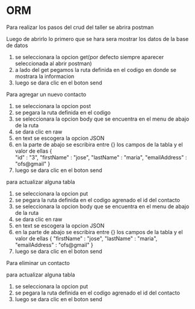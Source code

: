 # ORM
Para realizar los pasos del crud del taller se abrira postman

Luego de abrirlo lo primero que se hara sera mostrar los datos de la base de datos
1. se seleccionara la opcion get(por defecto siempre aparecer seleccionada al abrir postman)
2. a lado del get pegamos la ruta definida en el codigo en donde se mostrara la informacion
3. luego se dara clic en el boton send

Para agregar un nuevo contacto
1. se seleccionara la opcion post
2. se pegara la ruta definida en el codigo
3. se seleccionara la opcion body que se encuentra en el menu de abajo de la ruta
4. se dara clic en raw
5. en text se escogera la opcion JSON
6. en la parte de abajo se escribira entre {} los campos de la tabla y el valor de ellas 
    {	
    "id" : "3",
    "firstName" : "jose",
    "lastName" : "maria",
    "emailAddress" : "ofs@gmail"
    }
7. luego se dara clic en el boton send

para actualizar alguna tabla
1. se seleccionara la opcion put
2. se pegara la ruta definida en el codigo agrenado el id del contacto 
3. se seleccionara la opcion body que se encuentra en el menu de abajo de la ruta
4. se dara clic en raw
5. en text se escogera la opcion JSON
6. en la parte de abajo se escribira entre {} los campos de la tabla y el valor de ellas 
    {
    "firstName" : "jose",
    "lastName" : "maria",
    "emailAddress" : "ofs@gmail"
    }
7. luego se dara clic en el boton send

Para eliminar un contacto

para actualizar alguna tabla
1. se seleccionara la opcion put
2. se pegara la ruta definida en el codigo agrenado el id del contacto 
7. luego se dara clic en el boton send
